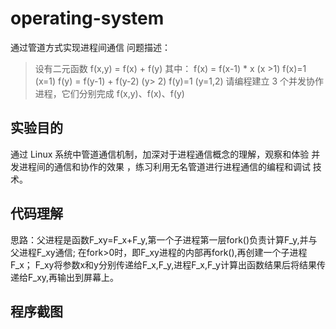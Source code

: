 # operating-system
通过管道方式实现进程间通信
问题描述：
> 设有二元函数 f(x,y) = f(x) + f(y) 其中： 
> f(x) = f(x-1) * x (x >1) f(x)=1 (x=1) 
> f(y) = f(y-1) + f(y-2) (y> 2) f(y)=1 (y=1,2) 
> 请编程建立 3 个并发协作进程，它们分别完成 f(x,y)、f(x)、f(y)
## 实验目的
通过 Linux 系统中管道通信机制，加深对于进程通信概念的理解，观察和体验 并发进程间的通信和协作的效果 ，练习利用无名管道进行进程通信的编程和调试 技术。
## 代码理解
思路：父进程是函数F_xy=F_x+F_y,第一个子进程第一层fork()负责计算F_y,并与父进程F_xy通信;
 在fork>0时，即F_xy进程的内部再fork(),再创建一个子进程F_x；
F_xy将参数x和y分别传递给F_x,F_y,进程F_x,F_y计算出函数结果后将结果传递给F_xy,再输出到屏幕上。
## 程序截图
